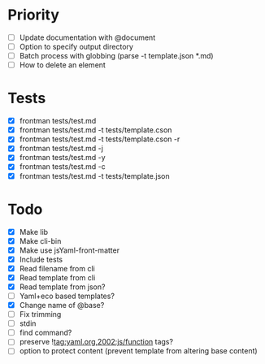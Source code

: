 # Priority
- [ ] Update documentation with @document
- [ ] Option to specify output directory
- [ ] Batch process with globbing (parse -t template.json *.md)
- [ ] How to delete an element

# Tests
- [x] frontman tests/test.md
- [x] frontman tests/test.md -t tests/template.cson
- [x] frontman tests/test.md -t tests/template.cson -r
- [x] frontman tests/test.md -j
- [x] frontman tests/test.md -y
- [x] frontman tests/test.md -c
- [x] frontman tests/test.md -t tests/template.json

# Todo
- [x] Make lib
- [x] Make cli-bin
- [x] Make use jsYaml-front-matter
- [x] Include tests
- [x] Read filename from cli
- [x] Read template from cli
- [x] Read template from json?
- [ ] Yaml+eco based templates?
- [x] Change name of @base?
- [ ] Fix trimming
- [ ] stdin
- [ ] find command?
- [ ] preserve !<tag:yaml.org,2002:js/function> tags?
- [ ] option to protect content (prevent template from altering base content)
